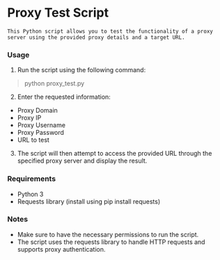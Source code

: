 # Proxy Test Script

    This Python script allows you to test the functionality of a proxy server using the provided proxy details and a target URL.

### Usage

1. Run the script using the following command:
> python proxy_test.py

2. Enter the requested information:
* Proxy Domain
* Proxy IP
* Proxy Username
* Proxy Password
* URL to test

3. The script will then attempt to access the provided URL through the specified proxy server and display the result.

### Requirements

* Python 3
* Requests library (install using pip install requests)

### Notes

* Make sure to have the necessary permissions to run the script.
* The script uses the requests library to handle HTTP requests and supports proxy authentication.
